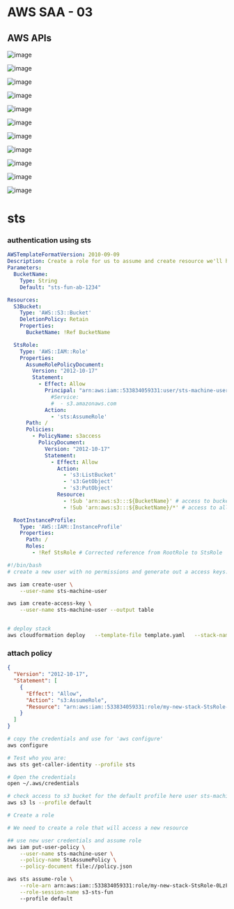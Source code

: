 # AWS SAA - 03
## AWS APIs

![image](https://github.com/user-attachments/assets/dd8431d1-8fb1-46b8-9a32-500e8a250c04)

![image](https://github.com/user-attachments/assets/13508d80-8fe0-4858-b953-963633df0651)

![image](https://github.com/user-attachments/assets/e1515777-fa93-4091-9db1-9af07e7db6c3)

![image](https://github.com/user-attachments/assets/db1e9e11-1fe2-49e4-bb09-a49ddb725f46)

![image](https://github.com/user-attachments/assets/091f63d3-8c9d-4786-ac8f-127f16bfeca9)

![image](https://github.com/user-attachments/assets/0007ffbd-1536-4aee-a50f-782cd064f560)

![image](https://github.com/user-attachments/assets/cbd20423-8371-42bd-afdb-168d11f4e064)

![image](https://github.com/user-attachments/assets/5e26d38f-64d3-4206-8e67-bd2243e3ee83)

![image](https://github.com/user-attachments/assets/a59e30c3-0809-4e6b-b553-ef2dda153c9d)

![image](https://github.com/user-attachments/assets/86280305-b06b-480c-98e0-f7c3bf4cb148)

![image](https://github.com/user-attachments/assets/41134ead-df81-4dab-864a-07005f68cb82)

# sts
### authentication using sts

```yaml
AWSTemplateFormatVersion: 2010-09-09
Description: Create a role for us to assume and create resource we'll have access to
Parameters:
  BucketName:
    Type: String
    Default: "sts-fun-ab-1234"

Resources:
  S3Bucket:
    Type: 'AWS::S3::Bucket'
    DeletionPolicy: Retain
    Properties:
      BucketName: !Ref BucketName

  StsRole:
    Type: 'AWS::IAM::Role'
    Properties:
      AssumeRolePolicyDocument:
        Version: "2012-10-17"
        Statement:
          - Effect: Allow
            Principal: "arn:aws:iam::533834059331:user/sts-machine-user"
              #Service:
              #  - s3.amazonaws.com
            Action:
              - 'sts:AssumeRole'
      Path: /
      Policies:
        - PolicyName: s3access
          PolicyDocument:
            Version: "2012-10-17"
            Statement:
              - Effect: Allow
                Action: 
                  - 's3:ListBucket'
                  - 's3:GetObject'
                  - 's3:PutObject'
                Resource: 
                  - !Sub 'arn:aws:s3:::${BucketName}' # access to bucket
                  - !Sub 'arn:aws:s3:::${BucketName}/*' # access to all objects

  RootInstanceProfile:
    Type: 'AWS::IAM::InstanceProfile'
    Properties:
      Path: /
      Roles:
        - !Ref StsRole # Corrected reference from RootRole to StsRole

```

```sh
#!/bin/bash
# create a new user with no permissions and generate out a access keys.

aws iam create-user \
    --user-name sts-machine-user

aws iam create-access-key \
    --user-name sts-machine-user --output table


# deploy stack
aws cloudformation deploy   --template-file template.yaml   --stack-name my-new-stack --capabilities CAPABILITY_IAM
```
### attach policy
```json
{
  "Version": "2012-10-17",
  "Statement": [
    {
      "Effect": "Allow",
      "Action": "s3:AssumeRole",
      "Resource": "arn:aws:iam::533834059331:role/my-new-stack-StsRole-0LzF0vMwS4JT"
    }
  ]
}
```

```sh
# copy the credentials and use for 'aws configure'
aws configure

# Test who you are:
aws sts get-caller-identity --profile sts

# Open the credentials
open ~/.aws/credentials

# check access to s3 bucket for the default profile here user sts-machine-user
aws s3 ls --profile default

# Create a role

# We need to create a role that will access a new resource

## use new user credentials and assume role
aws iam put-user-policy \
    --user-name sts-machine-user \
    --policy-name StsAssumePolicy \
    --policy-document file://policy.json

aws sts assume-role \
    --role-arn arn:aws:iam::533834059331:role/my-new-stack-StsRole-0LzF0vMwS4JT \
    --role-session-name s3-sts-fun
    --profile default

```















